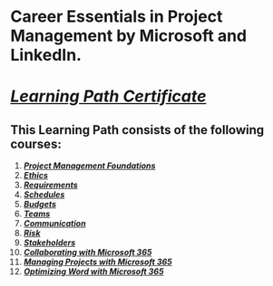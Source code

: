 # Career Essentials in Project Management by Microsoft and LinkedIn.
# [*Learning Path Certificate*]()

## This Learning Path consists of the following courses:
1. [***Project Management Foundations***]()
2. [***Ethics***]()
3. [***Requirements***](https://github.com/alshubati99/Project-Management/tree/master/Requirements)
4. [***Schedules***]()
5. [***Budgets***]()
6. [***Teams***](https://github.com/alshubati99/Project-Management/tree/master/Teams)
7. [***Communication***]()
8. [***Risk***]()
9. [***Stakeholders***](https://github.com/alshubati99/Project-Management/tree/master/Stakeholders)
10. [***Collaborating with Microsoft 365***](https://github.com/alshubati99/Project-Management/tree/master/Microsoft365)
11. [***Managing Projects with Microsoft 365***]()
12. [***Optimizing Word with Microsoft 365***]()

